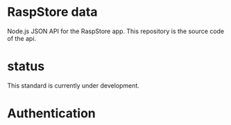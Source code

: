 RaspStore data
===
Node.js JSON API for the RaspStore app.
This repository is the source code of the api.


status
===
This standard is currently under development.

Authentication
===



